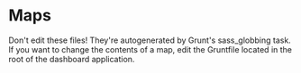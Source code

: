 # Maps

Don't edit these files! They're autogenerated by Grunt's sass_globbing task. If you want to change the contents of a 
map, edit the Gruntfile located in the root of the dashboard application.
